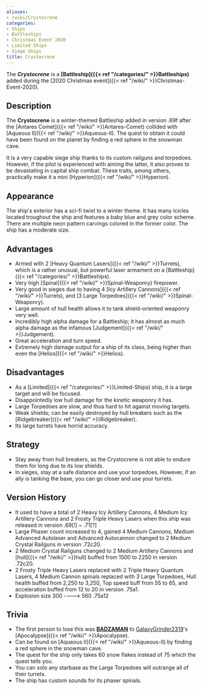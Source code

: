 ```yaml
---
aliases:
- /wiki/Crystocrene
categories:
- Ships
- Battleships
- Christmas Event 2020
- Limited Ships
- Siege Ships
title: Crystocrene
---
```


The **_Crystocrene_** is a **[Battleship]({{< ref "/categories/" >}}Battleships)** added during the [2020 Christmas event]({{< ref "/wiki/" >}}Christmas-Event-2020).

## Description

The **Crystocrene** is a winter-themed Battleship added in version .69f after the [Antares Comet]({{< ref "/wiki/" >}}Antares-Comet) collided with [Aqueous II]({{< ref "/wiki/" >}}Aqueous-II). The quest to obtain it could have been found on the planet by finding a red sphere in the snowman cave.

It is a very capable siege ship thanks to its custom railguns and torpedoes. However, if the pilot is experienced with aiming the latter, it also proves to be devastating in capital ship combat. These traits, among others, practically make it a mini [Hyperion]({{< ref "/wiki/" >}}Hyperion).

## Appearance

The ship's exterior has a sci-fi twist to a winter theme. It has many icicles located troughout the ship and features a baby blue and grey color scheme. There are multiple neon pattern carvings colored in the former color. The ship has a moderate size.

## Advantages

- Armed with 2 [Heavy Quantum Lasers]({{< ref "/wiki/" >}}Turrets), which is a rather unusual, but powerful laser armament on a [Battleship]({{< ref "/categories/" >}}Battleships).
- Very high [Spinal]({{< ref "/wiki/" >}}Spinal-Weaponry) firepower.
- Very good in sieges due to having 4 [Icy Artillery Cannons]({{< ref "/wiki/" >}}Turrets), and [3 Large Torpedoes]({{< ref "/wiki/" >}}Spinal-Weaponry).
- Large amount of hull health allows it to tank shield-oriented weaponry very well.
- Incredibly high alpha damage for a Battleship; it has almost as much alpha damage as the infamous [Judgement]({{< ref "/wiki/" >}}Judgement).
- Great acceleration and turn speed.
- Extremely high damage output for a ship of its class, being higher than even the [Helios]({{< ref "/wiki/" >}}Helios).

## Disadvantages

- As a [Limited]({{< ref "/categories/" >}}Limited-Ships) ship, it is a large target and will be focused.
- Disappointedly low hull damage for the kinetic weaponry it has.
- Large Torpedoes are slow, and thus hard to hit against moving targets.
- Weak shields; can be easily destroyed by hull breakers such as the [Ridgebreaker]({{< ref "/wiki/" >}}Ridgebreaker).
- Its large turrets have horrid accuracy.

## Strategy

- Stay away from hull breakers, as the Crystocrene is not able to endure them for long due to its low shields.
- In sieges, stay at a safe distance and use your torpedoes. However, if an ally is tanking the base, you can go closer and use your turrets.

## Version History 

- It used to have a total of 2 Heavy Icy Artillery Cannons, 4 Medium Icy Artillery Cannons and 2 Frosty Triple Heavy Lasers when this ship was released in version .69[!] ~ .71[?]
- Large Phaser count increased to 4, gained 4 Medium Cannons, Medium Advanced Autolaser and Advanced Autocannon changed to 2 Medium Crystal Railguns in version .72c20.
- 2 Medium Crystal Railguns changed to 2 Medium Artillery Cannons and [hull]({{< ref "/wiki/" >}}hull) buffed from 1500 to 2250 in version .72c20.
- 2 Frosty Triple Heavy Lasers replaced with 2 Triple Heavy Quantum Lasers, 4 Medium Cannon spinals replaced with 3 Large Torpedoes, Hull health buffed from 2,250 to 3,250, Top speed buff from 55 to 65, and acceleration buffed from 12 to 20 in version .75a1.
- Explosion size 300 ----> 560 .75a12

## Trivia

- The first person to lose this was [**BADZAMAN**](https://www.roblox.com/users/462328151/profile) to [GalaxyGrinder2319](https://www.roblox.com/users/1006192836/profile)'s [Apocalypse]({{< ref "/wiki/" >}}Apocalypse).
- Can be found on [Aqueous II]({{< ref "/wiki/" >}}Aqueous-II) by finding a red sphere in the snowman cave.
- The quest for the ship only takes 60 snow flakes instead of 75 which the quest tells you.
- You can solo any starbase as the Large Torpedoes will outrange all of their turrets.
- The ship has custom sounds for its phaser spinals.